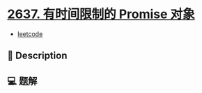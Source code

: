 # [2637. 有时间限制的 Promise 对象](https://github.com/Tdahuyou/leetcode/tree/main/2637.%20%E6%9C%89%E6%97%B6%E9%97%B4%E9%99%90%E5%88%B6%E7%9A%84%20Promise%20%E5%AF%B9%E8%B1%A1)

- [leetcode](https://leetcode.cn/problems/promise-time-limit/)

## 📝 Description



## 💻 题解

```

```

